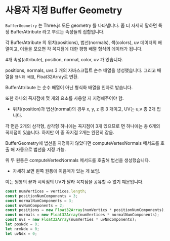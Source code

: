 # 사용자 지정 Buffer Geometry 

`BufferGeometry` 는 Three.js 모든 geometry 를 나타냅니다.
좀 더 자세히 말하면 특정 BufferAttribute 라고 부르는 속성들의 집합입니다.

각 BufferAttribute 의 위치(positions), 법선(normals), 색(colors), uv 데이터의 배열이고, 이들을 모으면 각 꼭지점에 대한 평행 배열 형식의 데이터가 됩니다.



4개 속성(attribute), position, normal, color, uv 가 있습니다.


positions, normals, uvs 3 개의 자바스크립트 순수 배열을 생성했습니다.
그리고 배열을 `형식화 배열`, Float32Array로 변환.

BufferAttribute 는 순수 배열이 아닌 형식화 배열을 인자로 받습니다.

또한 하나의 꼭지점에 몇 개의 요소를 사용할 지 지정해주어야 함.

- 위치(position)과 법선(normal)의 경우 x, y, z 총 3 개이고, UV는 u,v 총 2개 입니다.

각 면은 2개의 삼각형, 삼각형 하나에는 꼭지점이 3개 있으므로 면 하나에는 총 6개의 꼭지점이 있습니다.
하지만 이 중 꼭지점 2개는 완전히 같음.

BufferGeometry에 법선을 지정하지 않았다면 computeVertexNormals 메서드를 호출 해 자동으로 법선을 지정 가능.

위 두 원통은 computeVertexNormals 메서드를 호출해 법선을 생성했습니다.

- 자세히 보면 왼쪽 원통에 이음매가 있는 게 보임.


이는 원통의 끝과 시작점의 UV가 달라 꼭지점을 공유할 수 없기 떄문입니다.


``` javascript
const numVertices = vertices.length;
const positionNumComponents = 3;
const normalNumComponents = 3;
const uvNumComponents = 2;
const positions = new Float32Array(numVertics * positionNumComponents); 
const normals = new Float32Array(numVertices * normalNumComponents);
const uvs = new Float32Array(numVerties * uvNmComponents);
let posNdx = 0;
let nrmNdx = 0;
let uvNdx = 0;



```